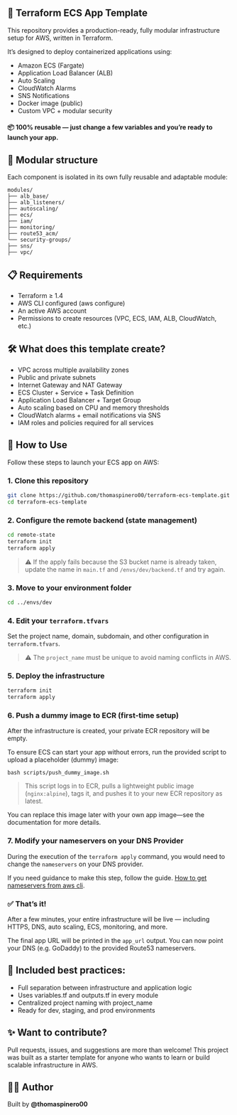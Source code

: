 ## 🚀 Terraform ECS App Template
This repository provides a production-ready, fully modular infrastructure setup for AWS, written in Terraform.

It’s designed to deploy containerized applications using:

- Amazon ECS (Fargate)
- Application Load Balancer (ALB)
- Auto Scaling
- CloudWatch Alarms
- SNS Notifications
- Docker image (public)
- Custom VPC + modular security


#### 📦 100% reusable — just change a few variables and you’re ready to launch your app.

## 📁 Modular structure
Each component is isolated in its own fully reusable and adaptable module:

```
modules/
├── alb_base/
├── alb_listeners/
├── autoscaling/
├── ecs/
├── iam/
├── monitoring/
├── route53_acm/
└── security-groups/
├── sns/
├── vpc/
```

## 📋 Requirements
- Terraform ≥ 1.4
- AWS CLI configured (aws configure)
- An active AWS account
- Permissions to create resources (VPC, ECS, IAM, ALB, CloudWatch, etc.)

## 🛠️ What does this template create?

- VPC across multiple availability zones
- Public and private subnets
- Internet Gateway and NAT Gateway
- ECS Cluster + Service + Task Definition
- Application Load Balancer + Target Group
- Auto scaling based on CPU and memory thresholds
- CloudWatch alarms + email notifications via SNS
- IAM roles and policies required for all services



## 🚀 How to Use

Follow these steps to launch your ECS app on AWS:

### 1. Clone this repository
```bash
git clone https://github.com/thomaspinero00/terraform-ecs-template.git
cd terraform-ecs-template
```

### 2. Configure the remote backend (state management)
```bash
cd remote-state
terraform init
terraform apply
```

> ⚠️ If the apply fails because the S3 bucket name is already taken, update the name in `main.tf` and `/envs/dev/backend.tf` and try again.

### 3. Move to your environment folder
```bash
cd ../envs/dev
```

### 4. Edit your `terraform.tfvars`
Set the project name, domain, subdomain, and other configuration in `terraform.tfvars`.

> ⚠️ The `project_name` must be unique to avoid naming conflicts in AWS.

### 5. Deploy the infrastructure
```bash
terraform init
terraform apply
```

### 6. Push a dummy image to ECR (first-time setup)
After the infrastructure is created, your private ECR repository will be empty.

To ensure ECS can start your app without errors, run the provided script to upload a placeholder (dummy) image:

```
bash scripts/push_dummy_image.sh
```

> This script logs in to ECR, pulls a lightweight public image (`nginx:alpine`), tags it, and pushes it to your new ECR repository as latest.

You can replace this image later with your own app image—see the documentation for more details.


### 7. Modify your nameservers on your DNS Provider
During the execution of the `terraform apply` command, you would need to change the `nameservers` on your DNS provider.

If you need guidance to make this step, follow the guide.
[How to get nameservers from aws cli](./guide_to_get_nameservers.md).


### ✅ That’s it!
After a few minutes, your entire infrastructure will be live — including HTTPS, DNS, auto scaling, ECS, monitoring, and more.

The final app URL will be printed in the `app_url` output. You can now point your DNS (e.g. GoDaddy) to the provided Route53 nameservers.


## 🧠 Included best practices:

- Full separation between infrastructure and application logic
- Uses variables.tf and outputs.tf in every module
- Centralized project naming with project_name
- Ready for dev, staging, and prod environments

## ✨ Want to contribute?

Pull requests, issues, and suggestions are more than welcome!
This project was built as a starter template for anyone who wants to learn or build scalable infrastructure in AWS.

## 🧑‍💻 Author
Built by **@thomaspinero00**